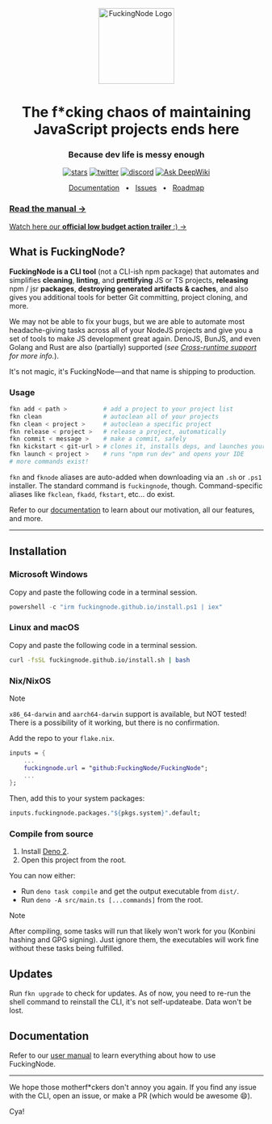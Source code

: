 <!-- markdownlint-disable md033 md041-->
<p align="center">
  <a href="https://fuckingnode.github.io/">
    <img src="https://fuckingnode.github.io/fkn_logo.webp" alt="FuckingNode Logo" height=150>
    </a>
</p>
<h1 align="center">The f*cking chaos of maintaining<br/>JavaScript projects ends here</h1>
<h3 align="center">Because dev life is messy enough</h3>

<div align="center">

[![stars](https://img.shields.io/github/stars/FuckingNode/FuckingNode)](https://github.com/FuckingNode/FuckingNode/stargazers) [![twitter](https://img.shields.io/twitter/follow/FuckingNode)](https://x.com/FuckingNode) [![discord](https://img.shields.io/discord/1333145935265398826)](https://discord.gg/AA2jYAFNmq) [![Ask DeepWiki](https://deepwiki.com/badge.svg)](https://deepwiki.com/FuckingNode/FuckingNode)

</div>

<div align="center">

[Documentation](https://fuckingnode.github.io/manual) &nbsp;&nbsp;•&nbsp;&nbsp; [Issues](https://github.com/FuckingNode/FuckingNode/issues/new) &nbsp;&nbsp;•&nbsp;&nbsp; [Roadmap](https://fuckingnode.github.io/roadmap)

</div>

### [Read the manual →](https://fuckingnode.github.io/manual)

[Watch here our **official low budget action trailer** :) →](https://youtube.com/watch?v=_lppvGYUXNk)

## What is FuckingNode?

**FuckingNode is a CLI tool** (not a CLI-ish npm package) that automates and simplifies **cleaning**, **linting**, and **prettifying** JS or TS projects, **releasing** npm / jsr **packages**, **destroying generated artifacts & caches**, <!-- **understanding security audits**, --> and also gives you additional tools for better Git committing, project cloning, and more.

We may not be able to fix your bugs, but we are able to automate most headache-giving tasks across all of your NodeJS projects and give you a set of tools to make JS development great again. DenoJS, BunJS, and even Golang and Rust are also (partially) supported (_see [Cross-runtime support](https://fuckingnode.github.io/cross-platform/) for more info._).

It's not magic, it's FuckingNode—and that name is shipping to production.

### Usage

```bash
fkn add < path >          # add a project to your project list
fkn clean                 # autoclean all of your projects
fkn clean < project >     # autoclean a specific project
fkn release < project >   # release a project, automatically
fkn commit < message >    # make a commit, safely
fkn kickstart < git-url > # clones it, installs deps, and launches your IDE
fkn launch < project >    # runs "npm run dev" and opens your IDE
# more commands exist!
```

`fkn` and `fknode` aliases are auto-added when downloading via an `.sh` or `.ps1` installer. The standard command is `fuckingnode`, though. Command-specific aliases like `fkclean`, `fkadd`, `fkstart`, etc... do exist.

Refer to our [documentation](https://fuckingnode.github.io/) to learn about our motivation, all our features, and more.

---

## Installation

### Microsoft Windows

Copy and paste the following code in a terminal session.

```powershell
powershell -c "irm fuckingnode.github.io/install.ps1 | iex"
```

### Linux and macOS

Copy and paste the following code in a terminal session.

```bash
curl -fsSL fuckingnode.github.io/install.sh | bash
```

### Nix/NixOS

> [!NOTE]
> `x86_64-darwin` and `aarch64-darwin` support is available, but NOT tested! There is a possibility of it working, but there is no confirmation.

Add the repo to your `flake.nix`.

```nix
inputs = {
    ...
    fuckingnode.url = "github:FuckingNode/FuckingNode";
    ...
};
```

Then, add this to your system packages:

```nix
inputs.fuckingnode.packages."${pkgs.system}".default;
```

### Compile from source

1. Install [Deno 2](https://docs.deno.com/runtime/).
2. Open this project from the root.

You can now either:

- Run `deno task compile` and get the output executable from `dist/`.
- Run `deno -A src/main.ts [...commands]` from the root.

> [!NOTE]
> After compiling, some tasks will run that likely won't work for you (Konbini hashing and GPG signing). Just ignore them, the executables will work fine without these tasks being fulfilled.

## Updates

Run `fkn upgrade` to check for updates. As of now, you need to re-run the shell command to reinstall the CLI, it's not self-updateabe. Data won't be lost.

## Documentation

Refer to our [user manual](https://fuckingnode.github.io/manual) to learn everything about how to use FuckingNode.

---

We hope those motherf\*ckers don't annoy you again. If you find any issue with the CLI, open an issue, or make a PR (which would be awesome :smile:).

Cya!
